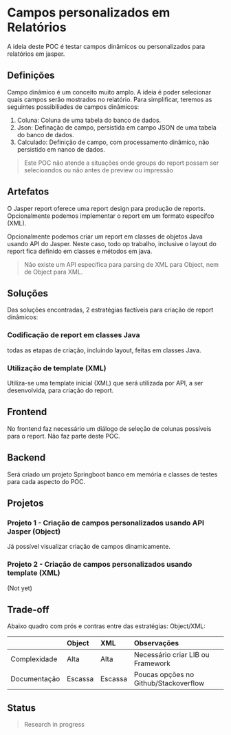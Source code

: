 # Campos personalizados em Relatórios

A ideia deste POC é testar campos dinâmicos ou personalizados para relatórios em jasper.

## Definições

Campo dinâmico é um conceito muito amplo. A ideia é poder selecionar quais campos serão mostrados no relatório.
Para simplificar, teremos as seguintes possibiliades de campos dinâmicos:

1. Coluna: Coluna de uma tabela do banco de dados.
2. Json: Definação de campo, persistida em campo JSON de uma tabela do banco de dados.
3. Calculado: Definição de campo, com processamento dinâmico, não persistido em nanco de dados.

> Este POC não atende a situações onde groups do report possam ser selecioandos ou não antes de preview ou impressão

## Artefatos

O Jasper report oferece uma report design para produção de reports. Opcionalmente podemos implementar o report em um formato
específco (XML).

Opcionalmente podemos criar um report em classes de objetos Java usando API do Jasper. Neste caso, todo op trabalho, inclusive o layout do report fica definido em classes e métodos em java.

> Não existe um API específica para parsing de XML para Object, nem de Object para XML.

## Soluções

Das soluções encontradas, 2 estratégias factíveis para criação de report dinâmicos:

### Codificação de report em classes Java

todas as etapas de criação, incluindo layout, feitas em classes Java.

### Utilização de template (XML)

Utiliza-se uma template inicial (XML) que será utilizada por API, a ser desenvolvida, para criação do report.

## Frontend

No frontend faz necessário um diálogo de seleção de colunas possíveis para o report. Não faz parte deste POC.

## Backend

Será criado um projeto Springboot banco em memória e classes de testes para cada aspecto do POC.

## Projetos

### Projeto 1 - Criação de campos personalizados usando API Jasper (Object)

Já possível visualizar criação de campos dinamicamente.

### Projeto 2 - Criação de campos personalizados usando template (XML)

(Not yet)

## Trade-off

Abaixo quadro com prós e contras entre das estratégias: Object/XML:

|              |        Object        |    XML        | Observações |
| ---          | :------------------- | :------------ | :-------------------------------------------- |
| Complexidade | Alta                 | Alta          |   Necessário criar LIB ou Framework |
| Documentação | Escassa              | Escassa       |   Poucas opções no Github/Stackoverflow |

## Status

> Research in progress
